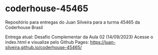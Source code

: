 # coderhouse-45465

Repositório para entregas do Juan Silveira para a turma 45465 da Coderhouse Brasil

Entrega atual: Desafio Complementar da Aula 02 (14/09/2023)
Acesse o index.html e visualize pelo Github Pages:
https://juan-silveira.github.io/coderhouse-45465/

